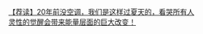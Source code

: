   
[【荐读】20年前没空调，我们是这样过夏天的，看哭所有人](http://www.dianyue.me/archives/285/0cg8xpnoanu4fp8d/)  
[灵性的觉醒会带来能量层面的巨大改变！](http://www.dianyue.me/archives/431/spaqy7rfqyafb589/)